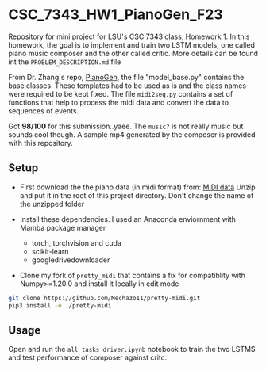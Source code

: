 # CSC_7343_HW1_PianoGen_F23
Repository for mini project for LSU's CSC 7343 class, Homework 1.
In this homework, the goal is to implement and train two LSTM models, one called piano music composer and the other called critic. More details can be found int the ```PROBLEM_DESCRIPTION.md``` file

From Dr. Zhang`s repo, [PianoGen](https://github.com/zhang8/PianoGen), the file "model_base.py" contains the base classes. These templates had to be used as is and the class names were required to be kept fixed. The file ```midi2seq.py``` contains a set of functions that help to process the midi data and convert the data to sequences of events.  

Got **98/100** for this submission..yaee. The ```music?``` is not really music but sounds cool though. A sample mp4 generated by the composer is provided with this repository.

## Setup

* First download the the piano data (in midi format) from: [MIDI data](https://storage.googleapis.com/magentadata/datasets/maestro/v1.0.0/maestro-v1.0.0-midi.zip) Unzip and put it in the root of this project directory. Don't change the name of the unzipped folder

* Install these dependencies. I used an Anaconda enviornment with Mamba package manager
  * torch, torchvision and cuda
  * scikit-learn
  * googledrivedownloader

* Clone my fork of ```pretty_midi``` that contains a fix for compatiblity with Numpy>=1.20.0 and install it locally in edit mode

```bash
git clone https://github.com/Mechazo11/pretty-midi.git
pip3 install -e ./pretty-midi
```

## Usage

Open and run the ```all_tasks_driver.ipynb``` notebook to train the two LSTMS and test performance of composer against critc.
